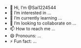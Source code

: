 - 👋 Hi, I’m @Sai1224544
- 👀 I’m interested in ...
- 🌱 I’m currently learning ...
- 💞️ I’m looking to collaborate on ...
- 📫 How to reach me ...
- 😄 Pronouns: ...
- ⚡ Fun fact: ...

<!---
Sai1224544/Sai1224544 is a ✨ special ✨ repository because its `README.md` (this file) appears on your GitHub profile.
You can click the Preview link to take a look at your changes.
--->
